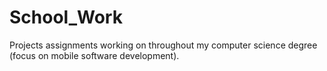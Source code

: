 # School_Work
Projects assignments working on throughout my computer science degree (focus on mobile software development).
